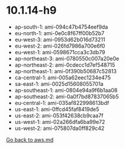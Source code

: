 
 # 10.1.14-h9
- ap-south-1: ami-094c47b4754eef9da
- eu-north-1: ami-0e0c8f67ff00b52b7
- eu-west-3: ami-0953d62b016d73211
- eu-west-2: ami-026fd7986a700e6f0
- eu-west-1: ami-0598671cca3c3db79
- ap-northeast-3: ami-0780550c007a20e0e
- ap-northeast-2: ami-0cdecc1d7ef548715
- ap-northeast-1: ami-0f390b50687c52813
- ca-central-1: ami-005a62eec1234e475
- sa-east-1: ami-0025d15608055701a
- ap-southeast-1: ami-0804e94a9f6b1aa08
- ap-southeast-2: ami-0a0f7bd87837065b5
- eu-central-1: ami-035af822998613bdf
- us-east-1: ami-0ffcd45faf8419de5
- us-east-2: ami-053f42638cb9caa7f
- us-west-1: ami-02a266dfa6ba99e72
- us-west-2: ami-075807da0ff829c42

[Go back to aws.md](../../aws.md) 
